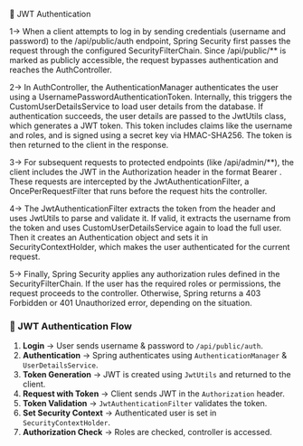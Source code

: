 🔐 JWT Authentication

1-> When a client attempts to log in by sending credentials (username and password) to the /api/public/auth endpoint, Spring Security first passes the request through the configured SecurityFilterChain. Since /api/public/** is marked as publicly accessible, the request bypasses authentication and reaches the AuthController.

2-> In AuthController, the AuthenticationManager authenticates the user using a UsernamePasswordAuthenticationToken. Internally, this triggers the CustomUserDetailsService to load user details from the database. If authentication succeeds, the user details are passed to the JwtUtils class, which generates a JWT token. This token includes claims like the username and roles, and is signed using a secret key via HMAC-SHA256. The token is then returned to the client in the response.

3-> For subsequent requests to protected endpoints (like /api/admin/**), the client includes the JWT in the Authorization header in the format Bearer <token>. These requests are intercepted by the JwtAuthenticationFilter, a OncePerRequestFilter that runs before the request hits the controller.

4-> The JwtAuthenticationFilter extracts the token from the header and uses JwtUtils to parse and validate it. If valid, it extracts the username from the token and uses CustomUserDetailsService again to load the full user. Then it creates an Authentication object and sets it in SecurityContextHolder, which makes the user authenticated for the current request.

5-> Finally, Spring Security applies any authorization rules defined in the SecurityFilterChain. If the user has the required roles or permissions, the request proceeds to the controller. Otherwise, Spring returns a 403 Forbidden or 401 Unauthorized error, depending on the situation.

### 🔐 JWT Authentication Flow

1. **Login** → User sends username & password to `/api/public/auth`.
2. **Authentication** → Spring authenticates using `AuthenticationManager` & `UserDetailsService`.
3. **Token Generation** → JWT is created using `JwtUtils` and returned to the client.
4. **Request with Token** → Client sends JWT in the `Authorization` header.
5. **Token Validation** → `JwtAuthenticationFilter` validates the token.
6. **Set Security Context** → Authenticated user is set in `SecurityContextHolder`.
7. **Authorization Check** → Roles are checked, controller is accessed.
